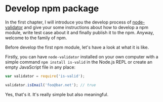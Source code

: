 # Develop npm package

In the first chapter, I will introduce you the develop process of [node-validator](https://github.com/SFantasy/node-validator) and give your some instructions about how to develop a npm module, write test case about it and finally publish it to the npm. Anyway, welcome to the family of npm.

Before develop the first npm module, let's have a look at what it is like.

Firstly, you can have `node-validator` installed on your own computer with a simple command `npm install is-valid` in the Node.js REPL or create an empty JavaScript file in any place:

```js
var validator = require('is-valid');

validator.isEmail('foo@bar.net'); // true
```

Yes, that's it. It's really simple but also meaningful.
